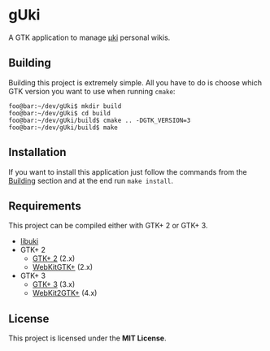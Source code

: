 # gUki

A GTK application to manage [μki](https://github.com/nathanpc/libuki) personal
wikis.

## Building

Building this project is extremely simple. All you have to do is choose which
GTK version you want to use when running `cmake`:

```console
foo@bar:~/dev/gUki$ mkdir build
foo@bar:~/dev/gUki$ cd build
foo@bar:~/dev/gUki/build$ cmake .. -DGTK_VERSION=3
foo@bar:~/dev/gUki/build$ make
```

## Installation

If you want to install this application just follow the commands from the
[Building](#Building) section and at the end run `make install`.

## Requirements

This project can be compiled either with GTK+ 2 or GTK+ 3.

  - [libuki](https://github.com/nathanpc/libuki)
  - GTK+ 2
    - [GTK+ 2](https://www.archlinux.org/packages/extra/x86_64/gtk2/) (2.x)
    - [WebKitGTK+](https://aur.archlinux.org/packages/webkitgtk2/) (2.x)
  - GTK+ 3
    - [GTK+ 3](https://www.archlinux.org/packages/extra/x86_64/gtk3/) (3.x)
    - [WebKit2GTK+](https://www.archlinux.org/packages/extra/x86_64/webkit2gtk/) (4.x)

## License

This project is licensed under the **MIT License**.

